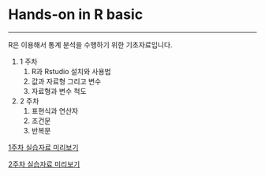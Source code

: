 # Hands-on in R basic
---

R은 이용해서 통계 분석을 수행하기 위한 기초자료입니다.

1. 1 주차
   1) R과 Rstudio 설치와 사용법
   2) 값과 자료형 그리고 변수
   3) 자료형과 변수 척도
2. 2 주차
   1) 표현식과 연산자
   2) 조건문
   3) 반복문

[1주차 실습자료 미리보기](https://htmlpreview.github.io/?https://github.com/sung-hyo/Hands-on-in-Rbasic/blob/main/1%EC%A3%BC%EC%B0%A8%20R%20%EA%B5%90%EC%9C%A1(%EA%B8%B0%EC%B4%88).html)

[2주차 실습자료 미리보기](https://htmlpreview.github.io/?https://github.com/sung-hyo/Hands-on-in-Rbasic/blob/main/2%EC%A3%BC%EC%B0%A8%20R%20%EA%B5%90%EC%9C%A1(%EA%B8%B0%EC%B4%88).html)
